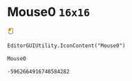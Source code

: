 # Mouse0 `16x16`
<img src="/img/Mouse0.png" width=16 height=16>

``` CSharp
EditorGUIUtility.IconContent("Mouse0")
```
```
Mouse0
```
```
-5962664916748584282
```
